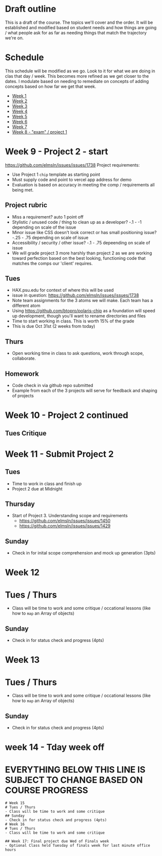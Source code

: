 # Draft outline
This is a draft of the course. The topics we'll cover and the order. It will be established and modified based on student needs and how things are going / what people ask for as far as needing things that match the trajectory we're on.

# Schedule
This schedule will be modified as we go. Look to it for what we are doing in clas that day / week. This becomes more refined as we get closer to the dates. I modulate based on needing to remediate on concepts of adding concepts based on how far we get that week.
- [Week 1](fa-23/week-1/README.md)
- [Week 2](fa-23/week-2/README.md)
- [Week 3](fa-23/week-3/README.md)
- [Week 4](fa-23/week-4/README.md)
- [Week 5](fa-23/week-5/README.md)
- [Week 6](fa-23/week-6/README.md)
- [Week 7](fa-23/week-7/README.md)
- [Week 8 - "exam" / project 1](fa-23/week-8/README.md)

# Week 9 - Project 2 - start
https://github.com/elmsln/issues/issues/1738
Project requirements:
- Use Project 1 `chip` template as starting point
- Must supply code and point to vercel app address for demo
- Evaluation is based on accuracy in meeting the comp / requirements all being met.
## Project rubric
- Miss a requirement? auto 1 point off
- Stylistic / unused code / thing to clean up as a developer? -.1 - -1 depending on scale of the issue
- Minor issue like CSS doesn't look correct or has small positioning issue? -.25 - .75 depending on scale of issue
- Accessibility / security / other issue? -.1 - .75 depeending on scale of issue
- We will grade project 3 more harshly than project 2 as we are working toward perfection based on the best looking, functioning code that matches the comps our 'client' requires.

## Tues
- HAX.psu.edu for context of where this will be used
- issue in question: https://github.com/elmsln/issues/issues/1738
- Note team assignments for the 3 atoms we will make. Each team has a different atom
- Using https://github.com/btopro/polaris-chip as a foundation will speed up development, though you'll want to rename directories and files
- Time to start working in class. This is worth 15% of the grade
- This is due Oct 31st (2 weeks from today)

## Thurs
- Open working time in class to ask questions, work through scope, collaborate.

## Homework
- Code check in via github repo submitted
- Example from each of the 3 projects will serve for feedback and shaping of projects

# Week 10 - Project 2 continued
## Tues Critique
# Week 11 - Submit Project 2
## Tues
- Time to work in class and finish up
- Project 2 due at Midnight

## Thursday
- Start of Project 3. Understanding scope and requirements
  - https://github.com/elmsln/issues/issues/1450
  - https://github.com/elmsln/issues/issues/1429

## Sunday
- Check in for inital scope comprehension and mock up generation (3pts)

# Week 12
# Tues / Thurs
- Class will be time to work and some critique / occational lessons (like how to `map` an Array of objects)
## Sunday
- Check in for status check and progress (4pts)

# Week 13
# Tues / Thurs
- Class will be time to work and some critique / occational lessons (like how to `map` an Array of objects)
## Sunday
- Check in for status check and progress (4pts)

# week 14 - Tday week off

# EVERYTHING BELOW THIS LINE IS SUBJECT TO CHANGE BASED ON COURSE PROGRESS
~~~~~~
# Week 15
# Tues / Thurs
- Class will be time to work and some critique
## Sunday
- Check in for status check and progress (4pts)
# Week 16
# Tues / Thurs
- Class will be time to work and some critique

## Week 17: Final project due Wed of Finals week
- Optional Class held Tuesday of finals week for last minute office hours
~~~~~~
